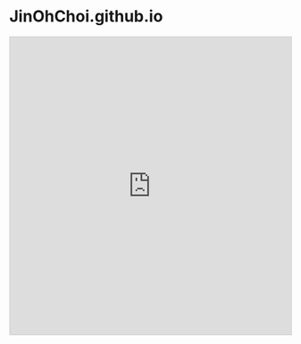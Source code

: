# JinOhChoi.github.io
<iframe class="airtable-embed" src="https://airtable.com/embed/shrW7JCx4IF9N4qxG?backgroundColor=blue&viewControls=on" frameborder="0" onmousewheel="" width="100%" height="533" style="background: transparent; border: 1px solid #ccc;"></iframe>
